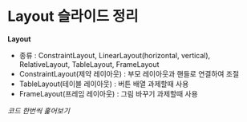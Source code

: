 # Layout 슬라이드 정리
**Layout**
- 종류 : ConstraintLayout, LinearLayout(horizontal, vertical), RelativeLayout, TableLayout, FrameLayout
- ConstraintLayout(제약 레이아웃) : 부모 레이아웃과 핸들로 연결하여 조절
- TableLayout(테이블 레이아웃) : 버튼 배열 과제할때 사용
- FrameLayout(프레임 레이아웃) : 그림 바꾸기 과제할때 사용

*코드 한번씩 훑어보기*